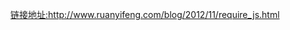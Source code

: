 [链接地址:](http://www.ruanyifeng.com/blog/2012/11/require_js.html)http://www.ruanyifeng.com/blog/2012/11/require_js.html
